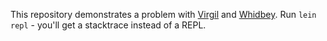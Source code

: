 This repository demonstrates a problem with
[Virgil](https://github.com/ztellman/virgil) and
[Whidbey](https://github.com/greglook/whidbey). Run `lein repl` - you'll get a
stacktrace instead of a REPL.
